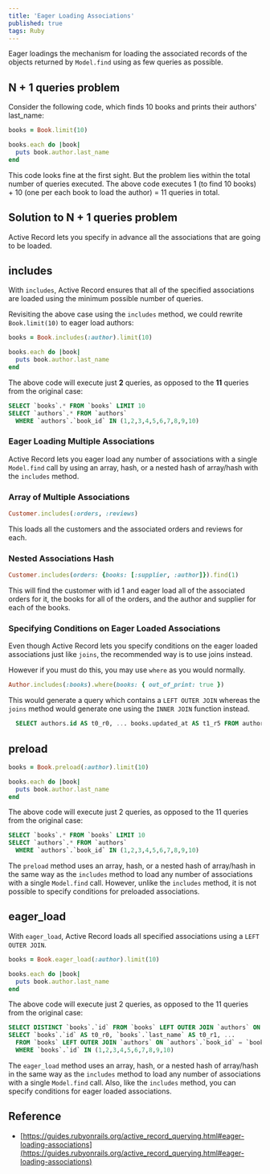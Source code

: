 ```yaml
---
title: 'Eager Loading Associations'
published: true
tags: Ruby
---
```


Eager loadings the mechanism for loading the associated records of the objects
returned by `Model.find` using as few queries as possible.

## N + 1 queries problem

Consider the following code, which finds 10 books and prints their authors' last_name:

```ruby
books = Book.limit(10)

books.each do |book|
  puts book.author.last_name
end
```

This code looks fine at the first sight. But the problem lies within the total
number of queries executed. The above code executes 1 (to find 10 books) + 10
(one per each book to load the author) = 11 queries in total.

## Solution to N + 1 queries problem

Active Record lets you specify in advance all the associations that are going
to be loaded.

## includes

With `includes`, Active Record ensures that all of the specified associations are loaded using the minimum possible number of queries.

Revisiting the above case using the `includes` method, we could rewrite `Book.limit(10)` to eager load authors:

```ruby
books = Book.includes(:author).limit(10)

books.each do |book|
  puts book.author.last_name
end
```

The above code will execute just **2** queries, as opposed to the **11** queries from the original case:

```sql
SELECT `books`.* FROM `books` LIMIT 10
SELECT `authors`.* FROM `authors`
  WHERE `authors`.`book_id` IN (1,2,3,4,5,6,7,8,9,10)
```

### Eager Loading Multiple Associations

Active Record lets you eager load any number of associations with a single
`Model.find` call by using an array, hash, or a nested hash of array/hash with
the `includes` method.

### Array of Multiple Associations

```ruby
Customer.includes(:orders, :reviews)
```

This loads all the customers and the associated orders and reviews for each.

### Nested Associations Hash

```ruby
Customer.includes(orders: {books: [:supplier, :author]}).find(1)
```

This will find the customer with id 1 and eager load all of the associated orders for it, the books for all of the orders, and the author and supplier for each of the books.

### Specifying Conditions on Eager Loaded Associations

Even though Active Record lets you specify conditions on the eager loaded
associations just like `joins`, the recommended way is to use joins instead.

However if you must do this, you may use `where` as you would normally.

```ruby
Author.includes(:books).where(books: { out_of_print: true })
```

This would generate a query which contains a `LEFT OUTER JOIN` whereas the `joins`
method would generate one using the `INNER JOIN` function instead.

```sql
  SELECT authors.id AS t0_r0, ... books.updated_at AS t1_r5 FROM authors LEFT OUTER JOIN "books" ON "books"."author_id" = "authors"."id" WHERE (books.out_of_print = 1)
```

## preload

```ruby
books = Book.preload(:author).limit(10)

books.each do |book|
  puts book.author.last_name
end
```

The above code will execute just 2 queries, as opposed to the 11 queries from the original case:


```sql
SELECT `books`.* FROM `books` LIMIT 10
SELECT `authors`.* FROM `authors`
  WHERE `authors`.`book_id` IN (1,2,3,4,5,6,7,8,9,10)
```

The `preload` method uses an array, hash, or a nested hash of array/hash in the
same way as the `includes` method to load any number of associations with a
single `Model.find` call. However, unlike the `includes` method, it is not
possible to specify conditions for preloaded associations.

## eager_load

With `eager_load`, Active Record loads all specified associations using a `LEFT OUTER JOIN`.

```ruby
books = Book.eager_load(:author).limit(10)

books.each do |book|
  puts book.author.last_name
end
```

The above code will execute just 2 queries, as opposed to the 11 queries from the original case:

```sql
SELECT DISTINCT `books`.`id` FROM `books` LEFT OUTER JOIN `authors` ON `authors`.`book_id` = `books`.`id` LIMIT 10
SELECT `books`.`id` AS t0_r0, `books`.`last_name` AS t0_r1, ...
  FROM `books` LEFT OUTER JOIN `authors` ON `authors`.`book_id` = `books`.`id`
  WHERE `books`.`id` IN (1,2,3,4,5,6,7,8,9,10)
```

The `eager_load` method uses an array, hash, or a nested hash of array/hash in
the same way as the `includes` method to load any number of associations with a
single `Model.find` call. Also, like the `includes` method, you can specify
conditions for eager loaded associations.

## Reference

- [https://guides.rubyonrails.org/active_record_querying.html#eager-loading-associations](https://guides.rubyonrails.org/active_record_querying.html#eager-loading-associations)
